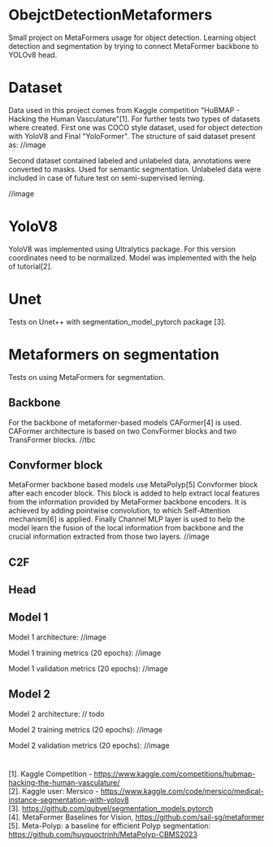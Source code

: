 # ObejctDetectionMetaformers
Small project on MetaFormers usage for object detection. Learning object detection and segmentation by trying to connect MetaFormer backbone to YOLOv8 head. 
# Dataset
Data used in this project comes from Kaggle competition "HuBMAP - Hacking the Human Vasculature"[1].
For further tests two types of datasets where created. First one was COCO style dataset, used for object detection with YoloV8 and Final "YoloFormer". 
The structure of said dataset present as: 
//image

Second dataset contained labeled and unlabeled data, annotations were converted to masks. Used for semantic segmentation. Unlabeled data were included in 
case of future test on semi-supervised lerning.

//image

# YoloV8 
YoloV8 was implemented using Ultralytics package. For this version coordinates need to be normalized. Model was implemented with the help of tutorial[2].

# Unet
Tests on Unet++ with segmentation_model_pytorch package [3].  

# Metaformers on segmentation
Tests on using MetaFormers for segmentation. 
## Backbone
For the backbone of metaformer-based models CAFormer[4] is used. CAFormer architecture is based on two ConvFormer blocks and two TransFormer blocks. //tbc
## Convformer block 
MetaFormer backbone based models use MetaPolyp[5] Convformer block after each encoder block. This block is added to help extract local features from the information provided by MetaFormer backbone encoders. It is achieved by adding pointwise convolution, to which Self-Attention mechanism[6] is applied. Finally Channel MLP layer is used to help the model learn the fusion of the local information from backbone and the crucial information extracted from those two layers. 
//image

## C2F
## Head

## Model 1
Model 1 architecture:
//image
  
Model 1 training metrics (20 epochs): 
//image
  
Model 1 validation metrics (20 epochs):
//image
  

## Model 2
Model 2 architecture:
// todo  
  
Model 2 training metrics (20 epochs): 
//image
  
Model 2 validation metrics (20 epochs):
//image
  

  
#
[1]. Kaggle Competition - https://www.kaggle.com/competitions/hubmap-hacking-the-human-vasculature/  
[2]. Kaggle user: Mersico - https://www.kaggle.com/code/mersico/medical-instance-segmentation-with-yolov8  
[3]. https://github.com/qubvel/segmentation_models.pytorch  
[4]. MetaFormer Baselines for Vision, https://github.com/sail-sg/metaformer  
[5]. Meta-Polyp: a baseline for efficient Polyp segmentation: https://github.com/huyquoctrinh/MetaPolyp-CBMS2023  
